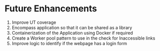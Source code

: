 # Future Enhancements
1. Improve UT coverage
2. Encompass application so that it can be shared as a library
3. Containerization of the Application using Docker if required
4. Create a Worker pool pattern to use in the check for Inaccessible links
5. Improve logic to identify if the webpage has a login form
